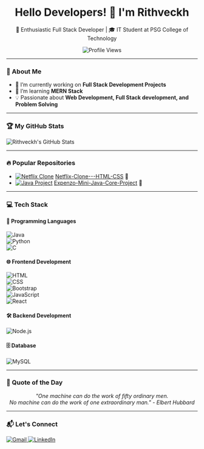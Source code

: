 <h1 align="center">Hello Developers! 👋 I'm Rithveckh</h1>

<p align="center">
  🚀 Enthusiastic Full Stack Developer | 🎓 IT Student at PSG College of Technology
</p>

<p align="center">
  <img src="https://komarev.com/ghpvc/?username=Rithveckh&color=blue" alt="Profile Views">
</p>

---

### 🌟 About Me
- 🔭 I’m currently working on **Full Stack Development Projects**
- 🌱 I’m learning **MERN Stack**
- 💡 Passionate about **Web Development, Full Stack development, and Problem Solving**

---

### 🏆 My GitHub Stats
![Rithveckh's GitHub Stats](https://github-readme-stats.vercel.app/api?username=Rithveckh&show_icons=true&theme=dark)

---

### 🔥 Popular Repositories
- [![Netflix Clone](https://img.icons8.com/external-tal-revivo-color-tal-revivo/24/000000/external-netflix-an-american-global-on-demand-internet-streaming-media-provider-logo-color-tal-revivo.png)](https://github.com/Rithveckh/Netflix-Clone---HTML-CSS) [Netflix-Clone---HTML-CSS](https://github.com/Rithveckh/Netflix-Clone---HTML-CSS) 🌟  
- [![Java Project](https://img.icons8.com/color/24/000000/java-coffee-cup-logo.png)](https://github.com/Rithveckh/Expenzo_JavaProject) [Expenzo-Mini-Java-Core-Project](https://github.com/Rithveckh/Expenzo_JavaProject) 🌟  

---

### 💻 Tech Stack
#### 🚀 Programming Languages
![Java](https://img.icons8.com/color/24/000000/java-coffee-cup-logo.png)  
![Python](https://img.icons8.com/color/24/000000/python.png)  
![C](https://img.icons8.com/color/24/000000/c-programming.png)  

#### 🌐 Frontend Development
![HTML](https://img.icons8.com/color/24/000000/html-5.png)  
![CSS](https://img.icons8.com/color/24/000000/css3.png)  
![Bootstrap](https://img.icons8.com/color/24/000000/bootstrap.png)  
![JavaScript](https://img.icons8.com/color/24/000000/javascript.png)  
![React](https://img.icons8.com/color/24/000000/react-native.png)  

#### 🛠 Backend Development
![Node.js](https://img.icons8.com/color/24/000000/nodejs.png)  

#### 🗄️ Database
![MySQL](https://img.icons8.com/color/24/000000/mysql-logo.png)  

---

### 💬 Quote of the Day
<p align="center">
  <i>"One machine can do the work of fifty ordinary men. <br>
  No machine can do the work of one extraordinary man." - Elbert Hubbard</i>
</p>

---

### 📬 Let's Connect
<p align="left">
  <a href="mailto:rithveckhdhamodharan@gmail.com">
    <img src="https://img.icons8.com/color/24/000000/gmail.png" alt="Gmail">
  </a>
  <a href="https://www.linkedin.com/in/rithveckh-d-3b598328a">
    <img src="https://img.icons8.com/color/24/000000/linkedin.png" alt="LinkedIn">
  </a>
</p>
